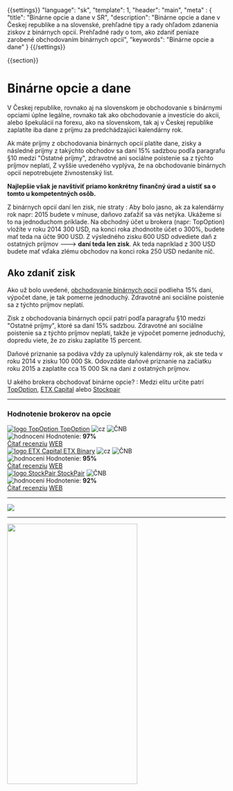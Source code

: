 {{settings}}
  "language": "sk",
  "template": 1,
  "header": "main",
  "meta" : {
   "title": "Binárne opcie a dane v SR",
     "description": "Binárne opcie a dane v Českej republike a na slovenské, prehľadné tipy a rady ohľadom zdanenia ziskov z binárnych opcií. Prehľadné rady o tom, ako zdaniť peniaze zarobené obchodovaním binárnych opcií",
     "keywords": "Binárne opcie a dane"
  }
{{/settings}}

<div class="row">
<div class="col-md-9" role="main" markdown="1">

{{section}}

# Binárne opcie a dane

V Českej republike, rovnako aj na slovenskom je obchodovanie s binárnymi opciami úplne legálne, rovnako tak ako obchodovanie a investície do akcií, alebo špekulácií na forexu, ako na slovenskom, tak aj v Českej republike zaplatíte iba dane z príjmu za predchádzajúci kalendárny rok.

Ak máte príjmy z obchodovania binárnych opcií platíte dane, zisky a následné príjmy z takýchto obchodov sa daní 15% sadzbou podľa paragrafu §10 medzi "Ostatné príjmy", zdravotné ani sociálne poistenie sa z týchto príjmov neplatí, Z vyššie uvedeného vyplýva, že na obchodovanie binárnych opcií nepotrebujete živnostenský list. 

**Najlepšie však je navštíviť priamo konkrétny finančný úrad a uistiť sa o tomto u kompetentných osôb.**

Z binárnych opcií daní len zisk, nie straty
: Aby bolo jasno, ak za kalendárny rok napr: 2015 budete v mínuse, daňovo zaťažiť sa vás netýka. Ukážeme si to na jednoduchom príklade. Na obchodný účet u brokera (napr: TopOption) vložíte v roku 2014 300 USD, na konci roka zhodnotíte účet o 300%, budete mať teda na účte 900 USD. Z výsledného zisku 600 USD odvediete daň z ostatných príjmov ---> **daní teda len zisk**. Ak teda napríklad z 300 USD budete mať vďaka zlému obchodov na konci roka 250 USD nedaníte nič.


## Ako zdaniť zisk

Ako už bolo uvedené, [obchodovanie binárnych opcií](http://www.forexsrovnavac.cz/sk/binarne-opcie "Binárne opcie") podlieha 15% dani, výpočet dane, je tak pomerne jednoduchý. Zdravotné ani sociálne poistenie sa z týchto príjmov neplatí.

Zisk z obchodovania binárnych opcií patrí podľa paragrafu §10 medzi "Ostatné príjmy", ktoré sa daní 15% sadzbou. Zdravotné ani sociálne poistenie sa z týchto príjmov neplatí, takže je výpočet pomerne jednoduchý, dopredu viete, že zo zisku zaplatíte 15 percent. 

Daňové priznanie sa podáva vždy za uplynulý kalendárny rok, ak ste teda v roku 2014 v zisku 100 000 Sk. Odovzdáte daňové priznanie na začiatku roku 2015 a zaplatíte cca 15 000 Sk na dani z ostatných príjmov.

U akého brokera obchodovať binárne opcie?
: Medzi elitu určite patrí [TopOption](http://blog.forexsrovnavac.cz/sk/topoption "TopOption"), [ETX Capital](http://www.forexsrovnavac.cz/sk/etx-capital-skusenosti "ETX Capital") alebo [Stockpair](http://www.forexsrovnavac.cz/sk/stockpair "Stockpair")



</div>
<div class="col-md-3" markdown="10">

- - -

<div id="brokeri-box">
<H3 class="brokeri-nadpis">Hodnotenie brokerov na opcie</H3>
<div class="broker">
  <div class="broker-top">
  <a href="#"  title="TopOption">
    <img src="{{img-url}}brokeri/topoption-logo.png" alt="logo TopOption">
  </a>
  <a class="broker-top-odkaz" target="_parent" href="http://blog.forexsrovnavac.cz/topoption" title="TopOption">TopOption</a>
  <img class="ikona" src="{{img-url}}brokeri/cz.png" alt="cz">
  <img class="ikona" src="{{img-url}}brokeri/cnb.png" alt="ČNB">
  </div>
  <div class="hodnoceni">
  <img src="{{img-url}}brokeri/hodnoceni.png" alt="hodnoceni">
  Hodnotenie: <b>97%</b>
  </div>
  <a class="recenze" target="_parent" href="http://forexsrovnavac.cz/topoption" title"Čítať recenziu">Čítať recenziu</a>
  <a class="ucet" target="_parent" href="http://blog.forexsrovnavac.cz/topoption" title"Otvoriť účet">WEB</a>
</div>
<div class="broker">
 <div class="broker-top">
  <a href="#" title="ETX Binary">
    <img src="{{img-url}}brokeri/etxcapital-logo.png" alt="logo ETX Capital">
  </a>
   <a class="broker-top-odkaz" target="_parent"  href="http://www.forexsrovnavac.cz/etx-capital-zkusenosti" title="ETX Binary">ETX Binary</a>
  <img class="ikona" src="{{img-url}}brokeri/cz.png" alt="cz">
  <img class="ikona" src="{{img-url}}brokeri/cnb.png" alt="ČNB">
 </div>
 <div class="hodnoceni">
  <img src="{{img-url}}brokeri/hodnoceni.png" alt="hodnoceni">
  Hodnotenie: <b>95%</b>
 </div>
 <a class="recenze" target="_parent" href="http://www.forexsrovnavac.cz/etx-capital-zkusenosti" title"Čítať recenziu">Čítať recenziu</a>
 <a class="ucet" href="http://blog.forexsrovnavac.cz/etxbinary" title"Otvoriť účet">WEB</a>
</div> 
<div class="broker">
 <div class="broker-top">
  <a href="#" title="Stockpair">
    <img src="{{img-url}}brokeri/stockpair-logo.png" alt="logo StockPair">
  </a>
  <a class="broker-top-odkaz" href="#" title="StockPair">StockPair</a>
  <img class="ikona" src="{{img-url}}brokeri/cnb.png" alt="ČNB">
 </div>
 <div class="hodnoceni">
  <img src="{{img-url}}brokeri/hodnoceni.png" alt="hodnoceni">
  Hodnotenie: <b>92%</b>
 </div>
 <a class="recenze" href="http://www.forexsrovnavac.cz/stockpair-recenze" title"Čítať recenziu">Čítať recenziu</a>
 <a class="ucet" href="http://blog.forexsrovnavac.cz/stockpair" title"Otvoriť účet">WEB</a>
</div> 

<hr />

<a href="http://blog.forexsrovnavac.cz/topoption" alt="Demo účet"  target="_blank">
 <img src="http://blog.forexsrovnavac.cz/wp-content/uploads/2015/02/2015-02-17-22_43_03-Plus500-_-Akcie-Plus500_-Online-obchodování-s-akciemi-_-Obchodování-s-podíly_kme.png" width="" height=""/>
</a>

<hr />
<a href="http://serv.markets.com/promoRedirect?key=ej0xNDEzOTk1NiZsPTE0MTI2MzE5JnA9MTAxNjA%3D"  target="_blank">
 <img src="http://serv.markets.com/promoLoadDisplay?key=ej0xNDEzOTk1NiZsPTE0MTI2MzE5JnA9MTAxNjA%3D" width="300" height="600"/>
</a>

</div>
</div>
</div>